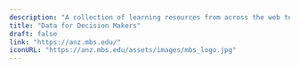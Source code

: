```yaml
---
description: "A collection of learning resources from across the web to help you skill up while at home"
title: "Data for Decision Makers"
draft: false
link: "https://anz.mbs.edu/"
iconURL: "https://anz.mbs.edu/assets/images/mbs_logo.jpg"
---
```

